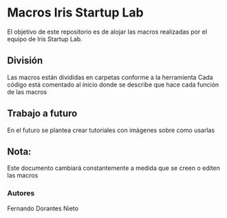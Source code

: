 # Macros Iris Startup Lab

El objetivo de este repositorio es de alojar las macros realizadas por el equipo de 
Iris Startup Lab.

## División
Las macros están divididas en carpetas conforme a la herramienta
Cada código está comentado al inicio donde se describe que hace cada función de las macros

## Trabajo a futuro
En el futuro se plantea crear tutoriales con imágenes sobre como
usarlas 

## Nota:
Este documento cambiará constantemente a medida que se creen o editen las macros

### Autores
Fernando Dorantes Nieto
